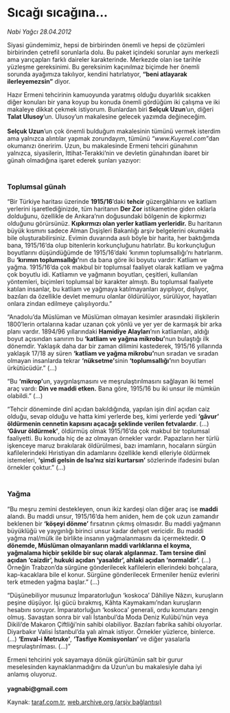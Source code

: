 # Sıcağı sıcağına...

*Nabi Yağcı 28.04.2012*

<div class="yazi"><p>Siyasi gündemimiz, hepsi de birbirinden önemli ve hepsi de çözümleri birbirinden çetrefil sorunlarla dolu. Bu paket içindeki sorunlar aynı merkezli ama yarıçapları farklı daireler karakterinde. Merkezde olan ise tarihle yüzleşme gereksinimi. Bu gereksinim kaçınılmaz biçimde her önemli sorunda ayağımıza takılıyor, kendini hatırlatıyor, <b>“beni atlayarak ilerleyemezsin”</b> diyor.</p>
<p>Hazır Ermeni tehcirinin kamuoyunda yaratmış olduğu duyarlılık sıcakken diğer konuları bir yana koyup bu konuda önemli gördüğüm iki çalışma ve iki makaleye dikkat çekmek istiyorum. Bunlardan biri <b>Selçuk Uzun</b>’un, diğeri<b> Talat Ulusoy</b>’un. Ulusoy’un makalesine gelecek yazımda değineceğim.<br/><br/><b>Selçuk Uzun</b>’un çok önemli bulduğum makalesinin tümünü vermek isterdim ama yalnızca alıntılar yapmak zorundayım, tümünü <i>“www.Kuyerel.com”</i>dan okumanızı öneririm. Uzun, bu makalesinde Ermeni tehciri günahının yalnızca, siyasilerin, İttihat-Terakki’nin ve devletin günahından ibaret bir günah olmadığına işaret ederek şunları yazıyor:<br/></p>
<p></p>
<h3><br/>Toplumsal günah</h3>
<p>“Bir Türkiye haritası üzerinde <b>1915/16</b>’daki <b>tehcir</b> güzergâhlarını ve katliam yerlerini işaretlediğinizde, tüm haritanın <b>Der Zor</b> istikametine giden oklarla dolduğunu, özellikle de Ankara’nın doğusundaki bölgenin de kıpkırmızı olduğunu görürsünüz. <b>Kıpkırmızı olan yerler katliam yerleridir</b><b>.</b> Bu haritanın büyük kısmını sadece Alman Dışişleri Bakanlığı arşiv belgelerini okumakla bile oluşturabilirsiniz. Evimin duvarında asılı böyle bir harita, her baktığımda bana, 1915/16’da olup bitenlerin korkunçluğunu hatırlatır. Bu korkunçluğun boyutlarını düşündüğümde de 1915/16’daki ‘kırımın toplumsallığı’nı hatırlarım. Bu <b>‘kırımın toplumsallığı’</b>nın da bana göre iki boyutu vardır: Katliam ve yağma. 1915/16’da çok makbul bir toplumsal faaliyet olarak katliam ve yağma çok boyutlu idi. Katliamın ve yağmanın boyutları, çeşitleri, kullanılan yöntemleri, biçimleri toplumsal bir karakter almıştı. Bu toplumsal faaliyete katılan insanlar, bu katliam ve yağmaya katılmayanları ayıplıyor, dışlıyor, bazıları da özellikle devlet memuru olanlar öldürülüyor, sürülüyor, hayatları onlara zindan edilmeye çalışılıyordu.”</p>
<p>“Anadolu’da Müslüman ve Müslüman olmayan kesimler arasındaki ilişkilerin 1800’lerin ortalarına kadar uzanan çok yönlü ve yer yer de karmaşık bir arka planı vardır. 1894/96 yıllarındaki <b>Hamidiye Alayları</b>’nın katliamları, aldığı boyut açısından sanırım bu<b> ‘katliam ve yağma mikrobu’</b>nun bulaştığı ilk dönemdir. Yaklaşık daha dar bir zaman dilimini kastederek, 1915/16 yıllarında yaklaşık 17/18 ay süren <b>‘katliam ve yağma mikrobu’</b>nun sıradan ve sıradan olmayan insanlarda tekrar <b>‘nüksetme</b><b>’</b>sinin <b>‘toplumsallığı’</b>nın boyutları ürkütücüdür.” (...)</p>
<p>“Bu <b>‘mikrop’</b>un, yaygınlaşmasını ve meşrulaştırılmasını sağlayan iki temel araç vardı: <b>Din ve maddi etken.</b> Bana göre, 1915/16 bu iki unsur ile mümkün olabildi.” (...)</p>
<p>“Tehcir döneminde dinî açıdan bakıldığında, yapılan işin dinî açıdan caiz olduğu, sevap olduğu ve hatta kimi yerlerde beş, kimi yerlerde yedi <b>‘gâvur’ öldürmenin cennetin kapısını açacağı şeklinde verilen fetvalardır</b>.<b> </b>(...) <b>‘Gâvur öldürmek’</b>, öldürmüş olmak 1915/16’da çok makbul bir toplumsal faaliyetti. Bu konuda hiç de az olmayan örnekler vardır. Papazların her türlü işkenceye maruz bırakılarak öldürülmesi, bazı imamların, hocaların sürgün kafilelerindeki Hıristiyan din adamlarını özellikle kendi elleriyle öldürmek istemeleri, <b>‘şimdi gelsin de Isa’nız sizi kurtarsın’</b> sözlerinde ifadesini bulan örnekler çoktur.” (...)<br/></p>
<p></p>
<h3><br/>Yağma</h3>
<p>“Bu meşru zemini destekleyen, onun ikiz kardeşi olan diğer araç ise <b>maddi</b> alandı. Bu maddi unsur, 1915/16’da hem aniden, hem de çok uzun zamandır beklenen bir <b>‘köşeyi dönme</b><b>’</b> fırsatının çıkmış olmasıdır. Bu maddi yağmanın büyüklüğü ve yaygınlığı birinci unsur kadar dehşet vericidir. Bu maddi yağma mal/mülk ile birlikte insanın yağmalanmasını da içermektedir. <b>O dönemde, Müslüman olmayanların maddi varlıklarına el koyma, yağmalama hiçbir şekilde bir suç olarak algılanmaz. Tam tersine dinî açıdan ‘caizdir’, hukuki açıdan ‘yasaldır’, ahlaki açıdan ‘normaldir’.</b> (...) Örneğin Trabzon’da sürgüne gönderilecek kafilelerin ellerindeki bohçalara, kap-kacaklara bile el konur. Sürgüne gönderilecek Ermeniler henüz evlerini terk etmeden yağma başlar.” (...)</p>
<p>“Düşünebiliyor musunuz İmparatorluğun ‘koskoca’ Dâhiliye Nâzırı, kuruşların peşine düşüyor. İşi gücü bırakmış, Kâhta Kaymakamı’ndan kuruşların hesabını soruyor. İmparatorluğun ‘koskoca’ generali, ordu komutanı zengin olmuş. Savaştan sonra bir vali İstanbul’da Moda Deniz Kulübü’nün veya Dikili’de Makaron Çiftliği’nin sahibi olabiliyor. Bazıları fabrika sahibi oluyorlar. Diyarbakır Valisi İstanbul’da yalı almak istiyor. Örnekler yüzlerce, binlerce. (...) <b>‘Emval-i Metruke’</b>, <b>‘Tasfiye Komisyonları’ </b>ve diğer yasalarla meşrulaştırılması. (...)”</p>
<p>Ermeni tehcirini yok sayamaya dönük gürültünün salt bir gurur meselesinden kaynaklanmadığını da Uzun’un bu makalesiyle daha iyi anlamış oluyoruz.<br/><br/><b>yagnabi@gmail.com</b></p>
</div>

Kaynak: [taraf.com.tr](http://www.taraf.com.tr/nabi-yagci/makale-sicagi-sicagina.htm), [web.archive.org (arşiv bağlantısı)](http://web.archive.org/web/20131107121440/http://www.taraf.com.tr/nabi-yagci/makale-sicagi-sicagina.htm)
